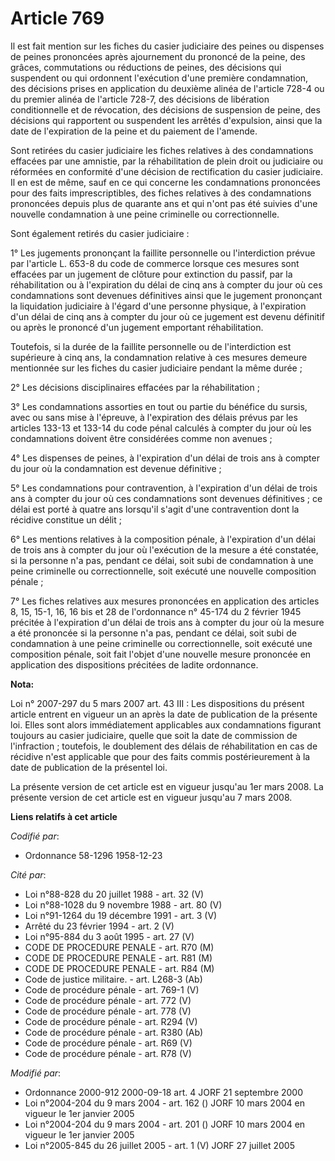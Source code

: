 # Article 769

Il est fait mention sur les fiches du casier judiciaire des peines ou dispenses de peines prononcées après ajournement du
prononcé de la peine, des grâces, commutations ou réductions de peines, des décisions qui suspendent ou qui ordonnent
l'exécution d'une première condamnation, des décisions prises en application du deuxième alinéa de l'article 728-4 ou du
premier alinéa de l'article 728-7, des décisions de libération conditionnelle et de révocation, des décisions de suspension
de peine, des décisions qui rapportent ou suspendent les arrêtés d'expulsion, ainsi que la date de l'expiration de la peine
et du paiement de l'amende.

Sont retirées du casier judiciaire les fiches relatives à des condamnations effacées par une amnistie, par la réhabilitation
de plein droit ou judiciaire ou réformées en conformité d'une décision de rectification du casier judiciaire. Il en est de
même, sauf en ce qui concerne les condamnations prononcées pour des faits imprescriptibles, des fiches relatives à des
condamnations prononcées depuis plus de quarante ans et qui n'ont pas été suivies d'une nouvelle condamnation à une peine
criminelle ou correctionnelle.

Sont également retirés du casier judiciaire :

1° Les jugements prononçant la faillite personnelle ou l'interdiction prévue par l'article L. 653-8 du code de commerce
lorsque ces mesures sont effacées par un jugement de clôture pour extinction du passif, par la réhabilitation ou à
l'expiration du délai de cinq ans à compter du jour où ces condamnations sont devenues définitives ainsi que le jugement
prononçant la liquidation judiciaire à l'égard d'une personne physique, à l'expiration d'un délai de cinq ans à compter du
jour où ce jugement est devenu définitif ou après le prononcé d'un jugement emportant réhabilitation.

Toutefois, si la durée de la faillite personnelle ou de l'interdiction est supérieure à cinq ans, la condamnation relative à
ces mesures demeure mentionnée sur les fiches du casier judiciaire pendant la même durée ;

2° Les décisions disciplinaires effacées par la réhabilitation ;

3° Les condamnations assorties en tout ou partie du bénéfice du sursis, avec ou sans mise à l'épreuve, à l'expiration des
délais prévus par les articles 133-13 et 133-14 du code pénal calculés à compter du jour où les condamnations doivent être
considérées comme non avenues ;

4° Les dispenses de peines, à l'expiration d'un délai de trois ans à compter du jour où la condamnation est devenue
définitive ;

5° Les condamnations pour contravention, à l'expiration d'un délai de trois ans à compter du jour où ces condamnations sont
devenues définitives ; ce délai est porté à quatre ans lorsqu'il s'agit d'une contravention dont la récidive constitue un
délit ;

6° Les mentions relatives à la composition pénale, à l'expiration d'un délai de trois ans à compter du jour où l'exécution de
la mesure a été constatée, si la personne n'a pas, pendant ce délai, soit subi de condamnation à une peine criminelle ou
correctionnelle, soit exécuté une nouvelle composition pénale ;

7° Les fiches relatives aux mesures prononcées en application des articles 8, 15, 15-1, 16, 16 bis et 28 de l'ordonnance n°
45-174 du 2 février 1945 précitée à l'expiration d'un délai de trois ans à compter du jour où la mesure a été prononcée si la
personne n'a pas, pendant ce délai, soit subi de condamnation à une peine criminelle ou correctionnelle, soit exécuté une
composition pénale, soit fait l'objet d'une nouvelle mesure prononcée en application des dispositions précitées de ladite
ordonnance.

**Nota:**

Loi n° 2007-297 du 5 mars 2007 art. 43 III : Les dispositions du présent article entrent en vigueur un an après la date de
publication de la présente loi. Elles sont alors immédiatement applicables aux condamnations figurant toujours au casier
judiciaire, quelle que soit la date de commission de l'infraction ; toutefois, le doublement des délais de réhabilitation en
cas de récidive n'est applicable que pour des faits commis postérieurement à la date de publication de la présentel loi.

La présente version de cet article est en vigueur jusqu'au 1er mars 2008.  La présente version de cet article est en vigueur
jusqu'au 7 mars 2008.

**Liens relatifs à cet article**

_Codifié par_:

  - Ordonnance 58-1296 1958-12-23

_Cité par_:

  - Loi n°88-828 du 20 juillet 1988 - art. 32 (V)
  - Loi n°88-1028 du 9 novembre 1988 - art. 80 (V)
  - Loi n°91-1264 du 19 décembre 1991 - art. 3 (V)
  - Arrêté du 23 février 1994 - art. 2 (V)
  - Loi n°95-884 du 3 août 1995 - art. 27 (V)
  - CODE DE PROCEDURE PENALE - art. R70 (M)
  - CODE DE PROCEDURE PENALE - art. R81 (M)
  - CODE DE PROCEDURE PENALE - art. R84 (M)
  - Code de justice militaire. - art. L268-3 (Ab)
  - Code de procédure pénale - art. 769-1 (V)
  - Code de procédure pénale - art. 772 (V)
  - Code de procédure pénale - art. 778 (V)
  - Code de procédure pénale - art. R294 (V)
  - Code de procédure pénale - art. R380 (Ab)
  - Code de procédure pénale - art. R69 (V)
  - Code de procédure pénale - art. R78 (V)

_Modifié par_:

  - Ordonnance 2000-912 2000-09-18 art. 4 JORF 21 septembre 2000
  - Loi n°2004-204 du 9 mars 2004 - art. 162 () JORF 10 mars 2004 en vigueur le 1er janvier 2005
  - Loi n°2004-204 du 9 mars 2004 - art. 201 () JORF 10 mars 2004 en vigueur le 1er janvier 2005
  - Loi n°2005-845 du 26 juillet 2005 - art. 1 (V) JORF 27 juillet 2005
